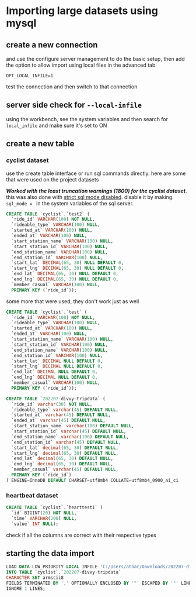 # Importing large datasets using mysql

## create a new connection 

and use the configure server management to do the basic setup, then add the option to allow import using local files in the advanced tab

```
OPT_LOCAL_INFILE=1
```

test the connection and then switch to that connection 

## server side check for `--local-infile`

using the workbench, see the system variables and then search for `local_infile` and make sure it's set to ON

## create a new table

### cyclist dataset

use the create table interface or run sql commands directly. here are some that were used on the project datasets 

_**Worked with the least truncation warnings (1800) for the cyclist dataset**_. this was also done with [strict sql mode disabled](https://stackoverflow.com/questions/35037288/incorrect-decimal-integer-value-mysql). disable it by making `sql_mode = ` in the system variables of the sql server. 

```sql
CREATE TABLE `cyclist`.`test2` (
  `ride_id` VARCHAR(100) NOT NULL,
  `rideable_type` VARCHAR(100) NULL,
  `started_at` VARCHAR(100) NULL,
  `ended_at` VARCHAR(100) NULL,
  `start_station_name` VARCHAR(100) NULL,
  `start_station_id` VARCHAR(100) NULL,
  `end_station_name` VARCHAR(100) NULL,
  `end_station_id` VARCHAR(100) NULL,
  `start_lat` DECIMAL(65, 30) NULL DEFAULT 0,
  `start_lng` DECIMAL(65, 30) NULL DEFAULT 0,
  `end_lat` DECIMAL(65, 30) NULL DEFAULT 0,
  `end_lng` DECIMAL(65, 30) NULL DEFAULT 0,
  `member_casual` VARCHAR(100) NULL,
  PRIMARY KEY (`ride_id`));
```

some more that were used, they don't work just as well

```sql
CREATE TABLE `cyclist`.`test` (
  `ride_id` VARCHAR(100) NOT NULL,
  `rideable_type` VARCHAR(100) NULL,
  `started_at` VARCHAR(100) NULL,
  `ended_at` VARCHAR(100) NULL,
  `start_station_name` VARCHAR(100) NULL,
  `start_station_id` VARCHAR(100) NULL,
  `end_station_name` VARCHAR(100) NULL,
  `end_station_id` VARCHAR(100) NULL,
  `start_lat` DECIMAL NULL DEFAULT 0,
  `start_lng` DECIMAL NULL DEFAULT 0,
  `end_lat` DECIMAL NULL DEFAULT 0,
  `end_lng` DECIMAL NULL DEFAULT 0,
  `member_casual` VARCHAR(100) NULL,
  PRIMARY KEY (`ride_id`));

```

```sql
CREATE TABLE `202207-divvy-tripdata` (
  `ride_id` varchar(30) NOT NULL,
  `rideable_type` varchar(45) DEFAULT NULL,
  `started_at` varchar(45) DEFAULT NULL,
  `ended_at` varchar(45) DEFAULT NULL,
  `start_station_name` varchar(100) DEFAULT NULL,
  `start_station_id` varchar(45) DEFAULT NULL,
  `end_station_name` varchar(100) DEFAULT NULL,
  `end_station_id` varchar(45) DEFAULT NULL,
  `start_lat` decimal(65, 30) DEFAULT NULL,
  `start_lng` decimal(65, 30) DEFAULT NULL,
  `end_lat` decimal(65, 30) DEFAULT NULL,
  `end_lng` decimal(65, 30) DEFAULT NULL,
  `member_casual` varchar(45) DEFAULT NULL,
  PRIMARY KEY (`ride_id`)
) ENGINE=InnoDB DEFAULT CHARSET=utf8mb4 COLLATE=utf8mb4_0900_ai_ci
```

### heartbeat dataset

```sql 
CREATE TABLE `cyclist`.`hearttest1` (
  `id` BIGINT(20) NOT NULL,
  `time` VARCHAR(200) NULL,
  `value` INT NULL);
```

check if all the columns are correct with their respective types

## starting the data import

```sql 
LOAD DATA LOW_PRIORITY LOCAL INFILE 'C:/Users/athar/Downloads/202207-divvy-tripdata.csv' 
INTO TABLE `cyclist`.`202207-divvy-tripdata` 
CHARACTER SET armscii8 
FIELDS TERMINATED BY ',' OPTIONALLY ENCLOSED BY '"' ESCAPED BY '"' LINES TERMINATED BY '\r\n' 
IGNORE 1 LINES;
```


